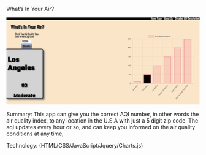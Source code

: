 What’s In Your Air? 

<img src="IMages/Screenshot.jpg">



Summary:
This app can give you the correct AQI number, in other words the air quality index, to any location in the U.S.A with just a 5 digit zip code. The aqi updates every hour or so, and can keep you informed on the air quality conditions at any time,

Technology:
(HTML/CSS/JavaScript/Jquery/Charts.js)

